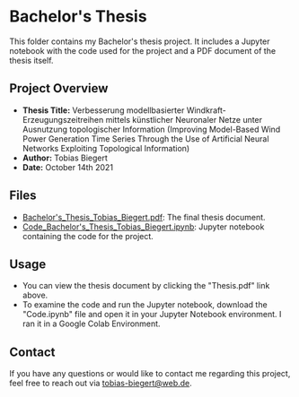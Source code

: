# Bachelor's Thesis

This folder contains my Bachelor's thesis project. It includes a Jupyter notebook with the code used for the project and a PDF document of the thesis itself.

## Project Overview

- **Thesis Title:** Verbesserung modellbasierter Windkraft-Erzeugungszeitreihen mittels künstlicher Neuronaler Netze unter Ausnutzung topologischer Information
                    (Improving Model-Based Wind Power Generation Time Series Through the Use of Artificial Neural Networks Exploiting Topological Information)
- **Author:** Tobias Biegert
- **Date:** October 14th 2021

## Files

- [Bachelor's_Thesis_Tobias_Biegert.pdf](https://github.com/tobiasbiegert/study_projects/blob/main/bachelor's_thesis/Bachelor's_Thesis_Tobias_Biegert.pdf): The final thesis document.
- [Code_Bachelor's_Thesis_Tobias_Biegert.ipynb](https://github.com/tobiasbiegert/study_projects/blob/main/bachelor's_thesis/Code_Bachelor's_Thesis_Tobias_Biegert.ipynb): Jupyter notebook containing the code for the project.

## Usage

- You can view the thesis document by clicking the "Thesis.pdf" link above.
- To examine the code and run the Jupyter notebook, download the "Code.ipynb" file and open it in your Jupyter Notebook environment. I ran it in a Google Colab Environment.

## Contact

If you have any questions or would like to contact me regarding this project, feel free to reach out via tobias-biegert@web.de.
